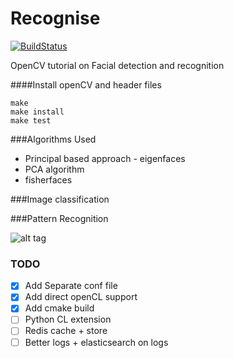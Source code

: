 Recognise
=========

[![BuildStatus](https://travis-ci.org/ianjuma/recognise.png)](https://travis-ci.org/ianjuma/recognise)

OpenCV tutorial on Facial detection and recognition

####Install openCV and header files
```
make
make install
make test
```

###Algorithms Used

- Principal based approach - eigenfaces
- PCA algorithm
- fisherfaces

###Image classification

###Pattern Recognition

![alt tag](https://raw.github.com/ianjuma/sample-play-search/master/public/images/app.png)

### TODO
- [x] Add Separate conf file
- [x] Add direct openCL support
- [x] Add cmake build
- [ ] Python CL extension
- [ ] Redis cache + store
- [ ] Better logs + elasticsearch on logs

